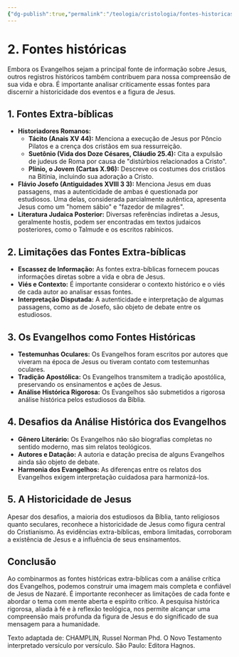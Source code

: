```yaml
---
{"dg-publish":true,"permalink":"/teologia/cristologia/fontes-historicas/","title":"2. Fontes históricas","metatags":{"description":"além dos Evangelhos outros registros históricos também contribuem para nossa compreensão de sua vida e obra."},"tags":["Teologia","Cristologia"],"updated":"2025-02-04T20:50:27.725-03:00"}
---
```


# 2. Fontes históricas

Embora os Evangelhos sejam a principal fonte de informação sobre Jesus, outros registros históricos também contribuem para nossa compreensão de sua vida e obra. É importante analisar criticamente essas fontes para discernir a historicidade dos eventos e a figura de Jesus.

## **1. Fontes Extra-bíblicas**

- **Historiadores Romanos:**
    - **Tácito (Anais XV 44):** Menciona a execução de Jesus por Pôncio Pilatos e a crença dos cristãos em sua ressurreição.
    - **Suetônio (Vida dos Doze Césares, Cláudio 25.4):** Cita a expulsão de judeus de Roma por causa de "distúrbios relacionados a Cristo".
    - **Plínio, o Jovem (Cartas X.96):** Descreve os costumes dos cristãos na Bitínia, incluindo sua adoração a Cristo.
- **Flávio Josefo (Antiguidades XVIII 3 3):** Menciona Jesus em duas passagens, mas a autenticidade de ambas é questionada por estudiosos. Uma delas, considerada parcialmente autêntica, apresenta Jesus como um "homem sábio" e "fazedor de milagres".
- **Literatura Judaica Posterior:** Diversas referências indiretas a Jesus, geralmente hostis, podem ser encontradas em textos judaicos posteriores, como o Talmude e os escritos rabínicos.

## **2. Limitações das Fontes Extra-bíblicas**

- **Escassez de Informação:** As fontes extra-bíblicas fornecem poucas informações diretas sobre a vida e obra de Jesus.
- **Viés e Contexto:** É importante considerar o contexto histórico e o viés de cada autor ao analisar essas fontes.
- **Interpretação Disputada:** A autenticidade e interpretação de algumas passagens, como as de Josefo, são objeto de debate entre os estudiosos.

## **3. Os Evangelhos como Fontes Históricas**

- **Testemunhas Oculares:** Os Evangelhos foram escritos por autores que viveram na época de Jesus ou tiveram contato com testemunhas oculares.
- **Tradição Apostólica:** Os Evangelhos transmitem a tradição apostólica, preservando os ensinamentos e ações de Jesus.
- **Análise Histórica Rigorosa:** Os Evangelhos são submetidos a rigorosa análise histórica pelos estudiosos da Bíblia.

## **4. Desafios da Análise Histórica dos Evangelhos**

- **Gênero Literário:** Os Evangelhos não são biografias completas no sentido moderno, mas sim relatos teológicos.
- **Autores e Datação:** A autoria e datação precisa de alguns Evangelhos ainda são objeto de debate.
- **Harmonia dos Evangelhos:** As diferenças entre os relatos dos Evangelhos exigem interpretação cuidadosa para harmonizá-los.

## **5. A Historicidade de Jesus**

Apesar dos desafios, a maioria dos estudiosos da Bíblia, tanto religiosos quanto seculares, reconhece a historicidade de Jesus como figura central do Cristianismo. As evidências extra-bíblicas, embora limitadas, corroboram a existência de Jesus e a influência de seus ensinamentos.

## **Conclusão**

Ao combinarmos as fontes históricas extra-bíblicas com a análise crítica dos Evangelhos, podemos construir uma imagem mais completa e confiável de Jesus de Nazaré. É importante reconhecer as limitações de cada fonte e abordar o tema com mente aberta e espírito crítico. A pesquisa histórica rigorosa, aliada à fé e à reflexão teológica, nos permite alcançar uma compreensão mais profunda da figura de Jesus e do significado de sua mensagem para a humanidade.

Texto adaptada de: CHAMPLIN, Russel Norman Phd. O Novo Testamento interpretado versículo por versículo. São Paulo: Editora Hagnos.
